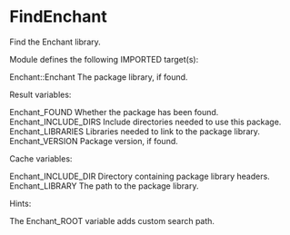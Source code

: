 # FindEnchant

Find the Enchant library.

Module defines the following IMPORTED target(s):

  Enchant::Enchant
    The package library, if found.

Result variables:

  Enchant_FOUND
    Whether the package has been found.
  Enchant_INCLUDE_DIRS
    Include directories needed to use this package.
  Enchant_LIBRARIES
    Libraries needed to link to the package library.
  Enchant_VERSION
    Package version, if found.

Cache variables:

  Enchant_INCLUDE_DIR
    Directory containing package library headers.
  Enchant_LIBRARY
    The path to the package library.

Hints:

  The Enchant_ROOT variable adds custom search path.
